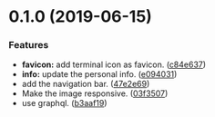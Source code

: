 # 0.1.0 (2019-06-15)


### Features

* **favicon:** add terminal icon as favicon. ([c84e637](https://github.com/gatsbyjs/gatsby-starter-default/commit/c84e637))
* **info:** update the personal info. ([e094031](https://github.com/gatsbyjs/gatsby-starter-default/commit/e094031))
* add the navigation bar. ([47e2e69](https://github.com/gatsbyjs/gatsby-starter-default/commit/47e2e69))
* Make the image responsive. ([03f3507](https://github.com/gatsbyjs/gatsby-starter-default/commit/03f3507))
* use graphql. ([b3aaf19](https://github.com/gatsbyjs/gatsby-starter-default/commit/b3aaf19))



